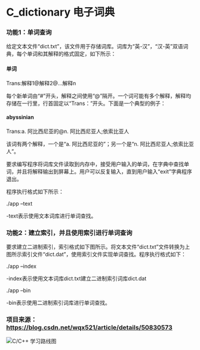# C_dictionary 电子词典
### 功能1：单词查询
给定文本文件“dict.txt”，该文件用于存储词库。词库为“英-汉”，“汉-英”双语词典，每个单词和其解释的格式固定，如下所示：

#### 单词

Trans:解释1@解释2@…解释n

每个新单词由“#”开头，解释之间使用“@”隔开。一个词可能有多个解释，解释均存储在一行里，行首固定以“Trans：”开头。下面是一个典型的例子：

#### abyssinian

Trans:a. 阿比西尼亚的@n. 阿比西尼亚人;依索比亚人

该词有两个解释，一个是“a. 阿比西尼亚的”；另一个是“n. 阿比西尼亚人;依索比亚人”。

要求编写程序将词库文件读取到内存中，接受用户输入的单词，在字典中查找单词，并且将解释输出到屏幕上。用户可以反复输入，直到用户输入“exit”字典程序退出。

程序执行格式如下所示：

./app –text

-text表示使用文本词库进行单词查找。

### 功能2：建立索引，并且使用索引进行单词查询
要求建立二进制索引，索引格式如下图所示。将文本文件“dict.txt”文件转换为上图所示索引文件“dict.dat”，使用索引文件实现单词查找。程序执行格式如下：

./app –index

-index表示使用文本词库dict.txt建立二进制索引词库dict.dat

./app –bin

-bin表示使用二进制索引词库进行单词查找。

### 项目来源：https://blog.csdn.net/wqx521/article/details/50830573
![C/C++ 学习路线图](https://www.github.com/o0tigerliu0o/C_dictionary/study.jpg)

